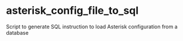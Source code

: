# asterisk_config_file_to_sql
Script to generate SQL instruction to load Asterisk configuration from a database

